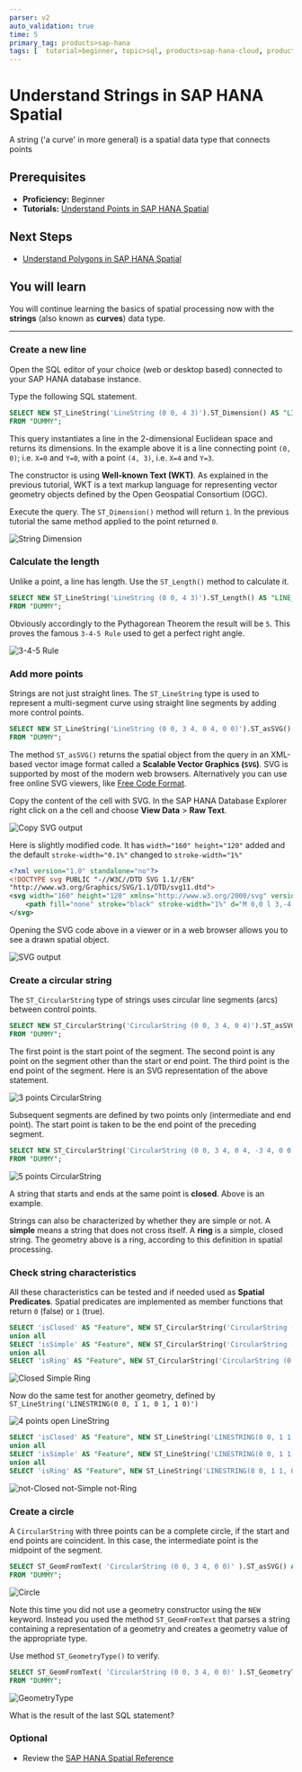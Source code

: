```yaml
---
parser: v2
auto_validation: true
time: 5
primary_tag: products>sap-hana
tags: [  tutorial>beginner, topic>sql, products>sap-hana-cloud, products>sap-hana\,-express-edition, software-product-function>sap-hana-spatial, software-product-function>sap-hana-multi-model-processing  ]
---
```

# Understand Strings in SAP HANA Spatial
<!-- description --> A string ('a curve' in more general) is a spatial data type that connects points

## Prerequisites  
- **Proficiency:** Beginner
- **Tutorials:** [Understand Points in SAP HANA Spatial](hana-spatial-intro1-point)

## Next Steps
- [Understand Polygons in SAP HANA Spatial](hana-spatial-intro3-polygon)

## You will learn  
You will continue learning the basics of spatial processing now with the __strings__ (also known as __curves__) data type.

---

### Create a new line


Open the SQL editor of your choice (web or desktop based) connected to your SAP HANA database instance.

Type the following SQL statement.

```sql
SELECT NEW ST_LineString('LineString (0 0, 4 3)').ST_Dimension() AS "LINE_DIM"
FROM "DUMMY";
```

This query instantiates a line in the 2-dimensional Euclidean space and returns its dimensions. In the example above it is a line connecting point `(0, 0)`; i.e. `X=0` and `Y=0`, with a point `(4, 3)`,  i.e. `X=4` and `Y=3`.

The constructor is using __Well-known Text (WKT)__. As explained in the previous tutorial, WKT is a text markup language for representing vector geometry objects defined by the Open Geospatial Consortium (OGC).

Execute the query. The `ST_Dimension()` method will return `1`. In the previous tutorial the same method applied to the point returned `0`.

![String Dimension](spatial0201b.png)


### Calculate the length


Unlike a point, a line has length. Use the `ST_Length()` method to calculate it.

```sql
SELECT NEW ST_LineString('LineString (0 0, 4 3)').ST_Length() AS "LINE_LENGTH"
FROM "DUMMY";
```

Obviously accordingly to the Pythagorean Theorem the result will be `5`. This proves the famous `3-4-5 Rule` used to get a perfect right angle.

![3-4-5 Rule](spatial0202b.png)


### Add more points


Strings are not just straight lines. The `ST_LineString` type is used to represent a multi-segment curve using straight line segments by adding more control points.

```sql
SELECT NEW ST_LineString('LineString (0 0, 3 4, 0 4, 0 0)').ST_asSVG() AS "SVG"
FROM "DUMMY";
```

The method `ST_asSVG()` returns the spatial object from the query in an XML-based vector image format called a __Scalable Vector Graphics (`SVG`)__. SVG is supported by most of the modern web browsers. Alternatively you can use free online SVG viewers, like [Free Code Format](https://www.freecodeformat.com/svg-editor.php).

Copy the content of the cell with SVG. In the SAP HANA Database Explorer right click on a the cell and choose **View Data** > **Raw Text**.

![Copy SVG output](spatial0203b.png)

Here is slightly modified code. It has `width="160" height="120"` added and the default `stroke-width="0.1%"` changed to `stroke-width="1%"`

```xml
<?xml version="1.0" standalone="no"?>
<!DOCTYPE svg PUBLIC "-//W3C//DTD SVG 1.1//EN"
"http://www.w3.org/Graphics/SVG/1.1/DTD/svg11.dtd">
<svg width="160" height="120" xmlns="http://www.w3.org/2000/svg" version="1.1" viewBox="-.003 -4.004 3.006 4.008">
	<path fill="none" stroke="black" stroke-width="1%" d="M 0,0 l 3,-4 -3,0 0,4 "/>
</svg>
```

Opening the SVG code above in a viewer or in a web browser allows you to see a drawn spatial object.

![SVG output](spatial0204b.png)


### Create a circular string


The `ST_CircularString` type of strings uses circular line segments (arcs) between control points.

```sql
SELECT NEW ST_CircularString('CircularString (0 0, 3 4, 0 4)').ST_asSVG() AS "SVG"
FROM "DUMMY";
```

The first point is the start point of the segment. The second point is any point on the segment other than the start or end point. The third point is the end point of the segment. Here is an SVG representation of the above statement.

![3 points CircularString](spatial0205b.png)

Subsequent segments are defined by two points only (intermediate and end point). The start point is taken to be the end point of the preceding segment.

```sql
SELECT NEW ST_CircularString('CircularString (0 0, 3 4, 0 4, -3 4, 0 0)').ST_asSVG() AS "SVG"
FROM "DUMMY";
```

![5 points CircularString](spatial0206b.png)

A string that starts and ends at the same point is **closed**. Above is an example.

Strings can also be characterized by whether they are simple or not. A **simple** means a string that does not cross itself. A **ring** is a simple, closed string. The geometry above is a ring, according to this definition in spatial processing.


### Check string characteristics


All these characteristics can be tested and if needed used as **Spatial Predicates**. Spatial predicates are implemented as member functions that return `0` (false) or `1` (true).

```sql
SELECT 'isClosed' AS "Feature", NEW ST_CircularString('CircularString (0 0, 3 4, 0 4, -3 4, 0 0)').ST_isClosed() AS "FeatureTest" FROM "DUMMY"
union all
SELECT 'isSimple' AS "Feature", NEW ST_CircularString('CircularString (0 0, 3 4, 0 4, -3 4, 0 0)').ST_isSimple() AS "FeatureTest" FROM "DUMMY"
union all
SELECT 'isRing' AS "Feature", NEW ST_CircularString('CircularString (0 0, 3 4, 0 4, -3 4, 0 0)').ST_isRing() AS "FeatureTest" FROM "DUMMY";
```

![Closed Simple Ring](spatial0207b.png)

Now do the same test for another geometry, defined by `ST_LineString('LINESTRING(0 0, 1 1, 0 1, 1 0)')`

![4 points open LineString](spatial0208b.png)

```sql
SELECT 'isClosed' AS "Feature", NEW ST_LineString('LINESTRING(0 0, 1 1, 0 1, 1 0)').ST_isClosed() AS "FeatureTest" FROM "DUMMY"
union all
SELECT 'isSimple' AS "Feature", NEW ST_LineString('LINESTRING(0 0, 1 1, 0 1, 1 0)').ST_isSimple() AS "FeatureTest" FROM "DUMMY"
union all
SELECT 'isRing' AS "Feature", NEW ST_LineString('LINESTRING(0 0, 1 1, 0 1, 1 0)').ST_isRing() AS "FeatureTest" FROM "DUMMY";
```

![not-Closed not-Simple not-Ring](spatial0209b.png)


### Create a circle


A `CircularString` with three points can be a complete circle, if the start and end points are coincident. In this case, the intermediate point is the midpoint of the segment.

```sql
SELECT ST_GeomFromText( 'CircularString (0 0, 3 4, 0 0)' ).ST_asSVG() AS "SVG"
FROM "DUMMY";
```

![Circle](spatial0210b.png)

Note this time you did not use a geometry constructor using the `NEW` keyword. Instead you used the method `ST_GeomFromText` that parses a string containing a representation of a geometry and creates a geometry value of the appropriate type.

Use method `ST_GeometryType()` to verify.

```sql
SELECT ST_GeomFromText( 'CircularString (0 0, 3 4, 0 0)' ).ST_GeometryType() AS "Geometry type"
FROM "DUMMY";
```

![GeometryType](spatial0211b.png)

What is the result of the last SQL statement?





### Optional
- Review the [SAP HANA Spatial Reference](https://help.sap.com/viewer/bc9e455fe75541b8a248b4c09b086cf5/2020_04_QRC/en-US/434153cebbfe46028b84d91f15bd68fd.html)
